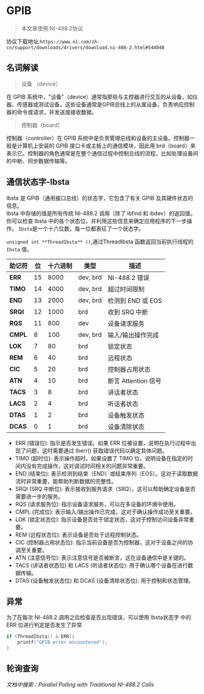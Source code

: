 # GPIB

> 本文章使用:NI-488.2协议  

协议下载地址:`https://www.ni.com/zh-cn/support/downloads/drivers/download.ni-488-2.html#544048`

## 名词解读  

> 设备 （device）   

在 GPIB 系统中，"设备"（device）通常指那些与主控器进行交互的从设备，如仪器、传感器或测试设备。这些设备通常是GPIB总线上的从属设备，负责响应控制器的命令或请求，并发送或接收数据。

> 控制器（board）

控制器（controller）在 GPIB 系统中是负责管理总线和设备的主设备。控制器一般是计算机上安装的 GPIB 接口卡或主板上的通信模块，因此用 brd（board）来表示它。控制器的角色通常是在整个通信过程中控制总线的流程，比如处理设备间的中断、同步数据传输等。  

## 通信状态字-Ibsta

Ibsta 是 GPIB（通用接口总线）的状态字，它包含了有关 GPIB 及其硬件状态的信息。  
Ibsta 中存储的值是所有传统 NI-488.2 调用（除了 ibfind 和 ibdev）的返回值。你可以检查 Ibsta 中的各个状态位，并利用这些信息来确定应用程序的下一步操作。
`Ibsta`是一个十六位数，每一位都表征了一个状态字。

`unsigned int **ThreadIbsta** ()`,通过ThreadIbsta 函数返回当前执行线程的 `Ibsta` 值。

| 助记符 | 位  | 十六进制 | 类型     | 描述                   |
| ------ | --- | -------- | -------- | ---------------------- |
| **ERR**  | 15  | 8000     | dev, brd | NI-488.2 错误       |
| **TIMO** | 14  | 4000     | dev, brd | 超过时间限制            |
| **END**  | 13  | 2000     | dev, brd | 检测到 END 或 EOS     |
| **SRQI** | 12  | 1000     | brd      | 收到 SRQ 中断           |
| **RQS**  | 11  | 800      | dev      | 设备请求服务            |
| **CMPL** | 8   | 100      | dev, brd | 输入/输出操作完成       |
| **LOK**  | 7   | 80       | brd      | 锁定状态                |
| **REM**  | 6   | 40       | brd      | 远程状态                |
| **CIC**  | 5   | 20       | brd      | 控制器占用状态          |
| **ATN**  | 4   | 10       | brd      | 断言 Attention 信号     |
| **TACS** | 3   | 8        | brd      | 讲话者状态              |
| **LACS** | 2   | 4        | brd      | 听话者状态              |
| **DTAS** | 1   | 2        | brd      | 设备触发状态            |
| **DCAS** | 0   | 1        | brd      | 设备清除状态            |

* ERR (错误位): 指示是否发生错误。如果 ERR 位被设置，说明在执行过程中出现了问题，这时需要通过 Iberr() 获取错误代码以确定具体问题。
* TIMO (超时位): 表示操作超时。如果设置了 TIMO 位，说明设备在指定的时间内没有完成操作，这对调试时间相关的问题非常重要。
* END (结束位): 表示检测到结束（END）或结束序列（EOS）。这对于读取数据流时非常重要，能帮助判断数据的完整性。
* SRQI (SRQ 中断位): 表示接收到服务请求（SRQ）。这可以帮助确定设备是否需要进一步的服务。
* RQS (请求服务位): 指示设备请求服务，可以在多设备的环境中使用。
* CMPL (完成位): 表示输入/输出操作已完成，这对于确认操作成功至关重要。
* LOK (锁定状态位): 指示设备是否处于锁定状态，这对于控制访问设备非常重要。
* REM (远程状态位): 表示设备是否处于远程控制状态。
* CIC (控制器占用状态位): 指示当前设备是否为控制器，这对于设备之间的协调至关重要。
* ATN (注意信号位): 表示注意信号是否被断言，这在设备通信中是关键的。
* TACS (讲话者状态位) 和 LACS (听话者状态位): 用于确认哪个设备在进行数据传输。
* DTAS (设备触发状态位) 和 DCAS (设备清除状态位): 用于控制和状态管理。




## 异常

为了在每次 NI-488.2 调用之后检查是否出现错误，可以使用 Ibsta状态字 中的 ERR 位进行判定是否发生了异常   

```cpp
if (ThreadIbsta() & ERR){
    printf("GPIB error encountered");
}
```







## 轮询查询  

*文档中搜索：Parallel Polling with Traditional NI-488.2 Calls*  


